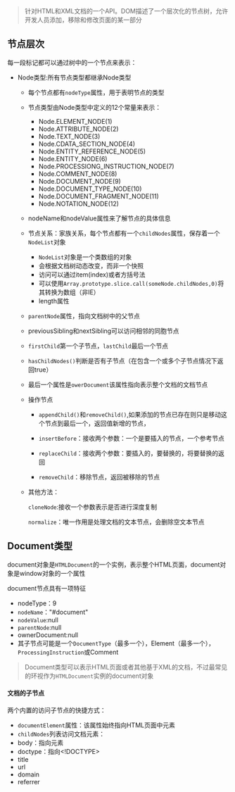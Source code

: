 > 针对HTML和XML文档的一个API。DOM描述了一个层次化的节点树，允许开发人员添加，移除和修改页面的某一部分

## 节点层次

每一段标记都可以通过树中的一个节点来表示：

- Node类型:所有节点类型都继承Node类型

  - 每个节点都有`nodeType`属性，用于表明节点的类型

  - 节点类型由Node类型中定义的12个常量来表示：

    - Node.ELEMENT_NODE(1)
    - Node.ATTRIBUTE_NODE(2)
    - Node.TEXT_NODE(3)
    - Node.CDATA_SECTION_NODE(4)
    - Node.ENTITY_REFERENCE_NODE(5)
    - Node.ENTITY_NODE(6)
    - Node.PROCESSIONG_INSTRUCTION_NODE(7)
    - Node.COMMENT_NODE(8)
    - Node.DOCUMENT_NODE(9)
    - Node.DOCUMENT_TYPE_NODE(10)
    - Node.DOCUMENT_FRAGMENT_NODE(11)
    - Node.NOTATION_NODE(12)

  - nodeName和nodeValue属性来了解节点的具体信息

  - 节点关系：家族关系，每个节点都有一个`childNodes`属性，保存着一个`NodeList`对象

    - `NodeList`对象是一个类数组的对象
    - 会根据文档树动态改变，而非一个快照
    - 访问可以通过item(index)或者方括号法
    - 可以使用`Array.prototype.slice.call(someNode.childNodes,0)`将其转换为数组（非IE）
    - length属性

  - `parentNode`属性，指向文档树中的父节点

  - previousSibling和nextSibling可以访问相邻的同胞节点

  - `firstChild`第一个子节点，`lastChild`最后一个节点

  - `hasChildNodes()`判断是否有子节点（在包含一个或多个子节点情况下返回true）

  - 最后一个属性是`owerDocument`该属性指向表示整个文档的文档节点

  - 操作节点

    - `appendChild()`和`removeChild()`,如果添加的节点已存在则只是移动这个节点到最后一个，返回值新增的节点，

    - `insertBefore`：接收两个参数：一个是要插入的节点，一个参考节点

    - `replaceChild`：接收两个参数：要插入的，要替换的，将要替换的返回
    - `removeChild`：移除节点，返回被移除的节点

  - 其他方法：

    `cloneNode`:接收一个参数表示是否进行深度复制

    `normalize`：唯一作用是处理文档的文本节点，会删除空文本节点

## Document类型

document对象是`HTMLDocument`的一个实例，表示整个HTML页面，document对象是window对象的一个属性

document节点具有一项特征

- nodeType：9
- `nodeName`："#document"
- `nodeValue`:null
- `parentNode`:null
- ownerDocument:null
- 其子节点可能是一个`DocumentType`（最多一个），Element（最多一个），`ProcessingInstruction`或Comment

> Document类型可以表示HTML页面或者其他基于XML的文档，不过最常见的环视作为`HTMLDocument`实例的document对象

#### 文档的子节点

两个内置的访问子节点的快捷方式：

- `documentElement`属性：该属性始终指向HTML页面中<html>元素
- `childNodes`列表访问文档元素：
- body：指向<body>元素
- doctype：指向<!DOCTYPE>
- title
- url
- domain
- referrer